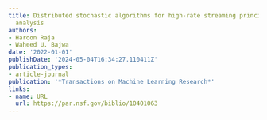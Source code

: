 ```yaml
---
title: Distributed stochastic algorithms for high-rate streaming principal component
  analysis
authors:
- Haroon Raja
- Waheed U. Bajwa
date: '2022-01-01'
publishDate: '2024-05-04T16:34:27.110411Z'
publication_types:
- article-journal
publication: '*Transactions on Machine Learning Research*'
links:
- name: URL
  url: https://par.nsf.gov/biblio/10401063
---
```

